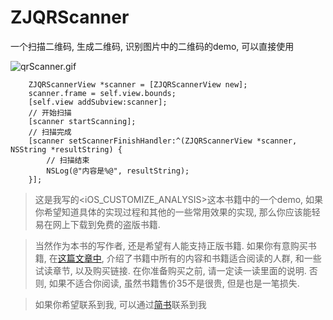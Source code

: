 # ZJQRScanner
一个扫描二维码, 生成二维码, 识别图片中的二维码的demo, 可以直接使用

![qrScanner.gif](http://upload-images.jianshu.io/upload_images/1271831-abac79315cd5e171.gif?imageMogr2/auto-orient/strip)

```
    ZJQRScannerView *scanner = [ZJQRScannerView new];
    scanner.frame = self.view.bounds;
    [self.view addSubview:scanner];
    // 开始扫描
    [scanner startScanning];
    // 扫描完成
    [scanner setScannerFinishHandler:^(ZJQRScannerView *scanner, NSString *resultString) {
        // 扫描结束
        NSLog(@"内容是%@", resultString);
    }];
```

> 这是我写的<iOS_CUSTOMIZE_ANALYSIS>这本书籍中的一个demo, 如果你希望知道具体的实现过程和其他的一些常用效果的实现, 那么你应该能轻易在网上下载到免费的盗版书籍. 

> 当然作为本书的写作者, 还是希望有人能支持正版书籍. 如果你有意购买书籍, 在[这篇文章中](http://www.jianshu.com/p/510500f3aebd), 介绍了书籍中所有的内容和书籍适合阅读的人群, 和一些试读章节, 以及购买链接. 在你准备购买之前, 请一定读一读里面的说明. 否则, 如果不适合你阅读, 虽然书籍售价35不是很贵, 但是也是一笔损失.


> 如果你希望联系到我, 可以通过[简书](http://www.jianshu.com/users/fb31a3d1ec30/latest_articles)联系到我
